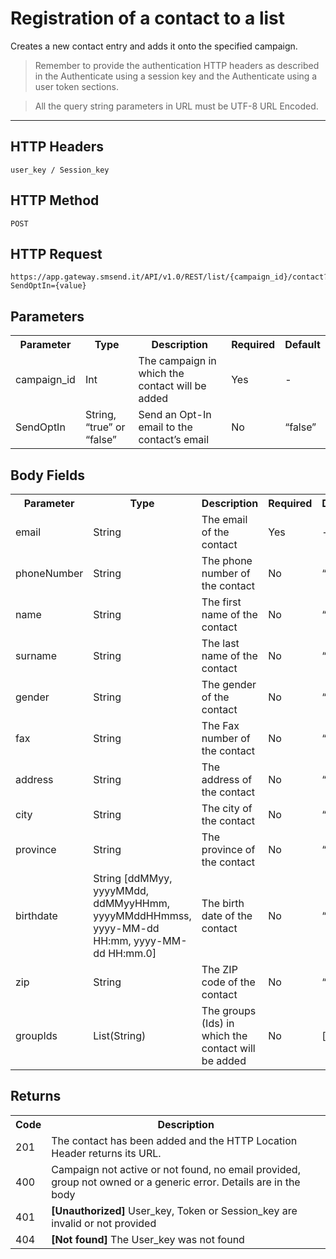 <h1>Registration of a contact to a list</h1>
<p>Creates a new contact entry and adds it onto the specified campaign.</p>
<blockquote>Remember to provide the authentication HTTP headers as described in the Authenticate using a session key and the Authenticate using a user token sections.</blockquote>
<blockquote>All the query string parameters in URL must be UTF-8 URL Encoded.</blockquote>
<hr>
<h2>HTTP Headers</h2>
<pre><code>user_key / Session_key</code></pre>
<h2>HTTP Method</h2>
<pre><code>POST</code></pre>
<h2>HTTP Request</h2>
<pre><code>https://app.gateway.smsend.it/API/v1.0/REST/list/{campaign_id}/contact?SendOptIn={value}</code></pre>
<h2>Parameters</h2>
<table>
							<tbody><tr>
								<th>Parameter</th>
								<th>Type</th>
								<th>Description</th>
								<th>Required</th>
								<th>Default</th>
							</tr>
							<tr>
							  <td>campaign_id</td>
							  <td>Int</td>
							  <td>The campaign in which the contact will be added</td>
							  <td>Yes</td>
							  <td>-</td>
							</tr>
							<tr>
							  <td>SendOptIn</td>
							  <td>String, “true” or “false”</td>
							  <td>Send an Opt-In email to the contact’s email</td>
							  <td>No</td>
							  <td>“false”</td>
							</tr>
						</tbody></table>
<h2>Body Fields</h2>
<table>
							<tbody><tr>
								<th>Parameter</th>
								<th>Type</th>
								<th>Description</th>
								<th>Required</th>
								<th>Default</th>
							</tr>
							<tr>
							  <td>email</td>
							  <td>String</td>
							  <td>The email of the contact</td>
							  <td>Yes</td>
							  <td>-</td>
							</tr>
							<tr>
							  <td>phoneNumber</td>
							  <td>String</td>
							  <td>The phone number of the contact</td>
							  <td>No</td>
							  <td>“”</td>
							</tr>
							<tr>
							  <td>name</td>
							  <td>String</td>
							  <td>The first name of the contact</td>
							  <td>No</td>
							  <td>“”</td>
							</tr>
							<tr>
							  <td>surname</td>
							  <td>String</td>
							  <td>The last name of the contact</td>
							  <td>No</td>
							  <td>“”</td>
							</tr>
							<tr>
							  <td>gender</td>
							  <td>String</td>
							  <td>The gender of the contact</td>
							  <td>No</td>
							  <td>“”</td>
							</tr>
							<tr>
							  <td>fax</td>
							  <td>String</td>
							  <td>The Fax number of the contact</td>
							  <td>No</td>
							  <td>“”</td>
							</tr>
							<tr>
							  <td>address</td>
							  <td>String</td>
							  <td>The address of the contact</td>
							  <td>No</td>
							  <td>“”</td>
							</tr>
							<tr>
							  <td>city</td>
							  <td>String</td>
							  <td>The city of the contact</td>
							  <td>No</td>
							  <td>“”</td>
							</tr>
							<tr>
							  <td>province</td>
							  <td>String</td>
							  <td>The province of the contact</td>
							  <td>No</td>
							  <td>“”</td>
							</tr>
							<tr>
							  <td>birthdate</td>
							  <td>String [ddMMyy, yyyyMMdd, ddMMyyHHmm, yyyyMMddHHmmss, yyyy-MM-dd HH:mm, yyyy-MM-dd HH:mm.0]</td>
							  <td>The birth date of the contact</td>
							  <td>No</td>
							  <td>“”</td>
							</tr>
							<tr>
							  <td>zip</td>
							  <td>String</td>
							  <td>The ZIP code of the contact</td>
							  <td>No</td>
							  <td>“”</td>
							</tr>
							<tr>
							  <td>groupIds</td>
							  <td>List(String)</td>
							  <td>The groups (Ids) in which the contact will be added</td>
							  <td>No</td>
							  <td>[]</td>
							</tr>
						</tbody></table>
<h2>Returns</h2>
<table>
							<tbody><tr>
							  <th>Code</th>
							  <th>Description</th>
							</tr>
							<tr>
							  <td>201</td>
							  <td>The contact has been added and the HTTP Location Header returns its URL.</td>
							</tr>
							<tr>
							  <td>400</td>
							  <td>Campaign not active or not found, no email provided, group not owned or a generic error. Details are in the body</td>
							</tr>
							<tr>
							  <td>401</td>
							  <td><strong>[Unauthorized]</strong> User_key, Token or Session_key are invalid or not provided</td>
							</tr>
							<tr>
							  <td>404</td>
							  <td><strong>[Not found]</strong> The User_key was not found</td>
							</tr>
						</tbody></table>
